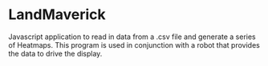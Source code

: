 # LandMaverick

Javascript application to read in data from a .csv file and generate a series of Heatmaps. This program is used in conjunction with a robot that provides the data to drive the display.


